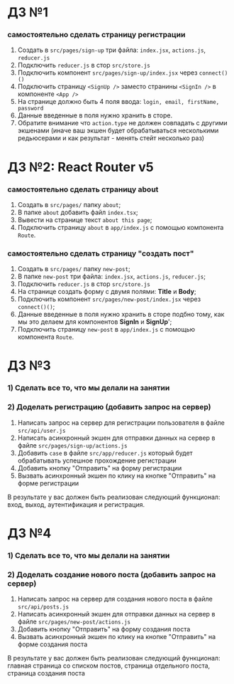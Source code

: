 # ДЗ №1
### самостоятельно сделать страницу регистрации

1. Создать в `src/pages/sign-up` три файла: `index.jsx`, `actions.js`, `reducer.js`
2. Подключить `reducer.js` в стор `src/store.js`
3. Подключить компонент `src/pages/sign-up/index.jsx` через `connect()()`
4. Подключить страницу `<SignUp />` заместо странины `<SignIn />` в компоненте `<App />`
5. На странице должно быть 4 поля ввода: `login, email, firstName, password`
6. Данные введенные в поля нужно хранить в сторе.
7. Обратите внимание что `action.type` не должен совпадать с другими экшенами (иначе ваш экшен будет обрабатываться несколькими редьюсерами и как результат - менять стейт несколько раз)


# ДЗ №2: React Router v5

### самостоятельно сделать страницу about
1. Cоздать в `src/pages/` папку `about`;
2. В папке `about` добавить файл `index.tsx`;
3. Вывести на странице текст `about this page`;
4. Подключить страницу `about` в `app/index.js` с помощью компонента `Route`.

### самостоятельно сделать страницу "создать пост"

1. Cоздать в `src/pages/` папку `new-post`;
2. В папке `new-post` три файла: `index.jsx`, `actions.js`, `reducer.js`;
3. Подключить `reducer.js` в стор `src/store.js`
4. На странице создать форму с двумя полями: **Title** и **Body**;
5. Подключить компонент `src/pages/new-post/index.jsx` через `connect()()`;
6. Данные введенные в поля нужно хранить в сторе подбно тому, как мы это делаем для компонентов **SignIn** и **SignUp**';
7. Подключить страницу `new-post` в `app/index.js` с помощью компонента `Route`. 

# ДЗ №3
### 1) Сделать все то, что мы делали на занятии
### 2) Доделать регистрацию (добавить запрос на сервер)

1. Написать запрос на сервер для регистрации пользователя в файле `src/api/user.js`
2. Написать асинхронный экшен для отправки данных на сервер в файле `src/pages/sign-up/actions.js`
3. Добавить `case` в файле `src/app/reducer.js` который будет обрабатывать успешное прохождение регистрации
4. Добавить кнопку "Отправить" на форму регистрации
5. Вызвать асинхронный экшен по клику на кнопке "Отправить" на форме регистрации

В результате у вас должен быть реализован следующий функционал: вход, выход, аутентификация и регистрация.

# ДЗ №4
### 1) Сделать все то, что мы делали на занятии
### 2) Доделать создание нового поста (добавить запрос на сервер)

1. Написать запрос на сервер для создания нового поста в файле `src/api/posts.js`
2. Написать асинхронный экшен для отправки данных на сервер в файле `src/pages/new-post/actions.js`
3. Добавить кнопку "Отправить" на форму создания поста
4. Вызвать асинхронный экшен по клику на кнопке "Отправить" на форме создания поста

В результате у вас должен быть реализован следующий функционал: главная страница со списком постов, страница отдельного поста, страница создания поста
